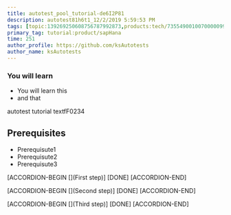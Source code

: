 ```yaml
---
title: autotest_pool_tutorial-de6I2P81
description: autotest81h6t1_12/2/2019 5:59:53 PM
tags: [topic:139269250608756787992873,products:tech/73554900100700000996,tutorial:experience/advanced]
primary_tag: tutorial:product/sapHana
time: 251
author_profile: https://github.com/ksAutotests
author_name: ksAutotests
---
```

### You will learn
- You will learn this
- and that

autotest tutorial textfF0234

## Prerequisites
- Prerequisute1
- Prerequisute2
- Prerequisute3

[ACCORDION-BEGIN [](First step)]
[DONE]
[ACCORDION-END]

[ACCORDION-BEGIN [](Second step)]
[DONE]
[ACCORDION-END]

[ACCORDION-BEGIN [](Third step)]
[DONE]
[ACCORDION-END]

